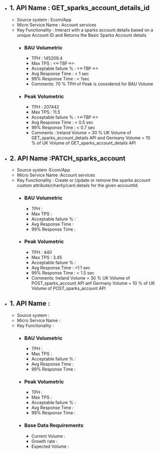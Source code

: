 
- ## 1. API Name : GET_sparks_account_details_id
  - Source system : Ecom/App
  - Micro Service Name : Account services
  - Key Functionality : Interact with a sparks account details based on a unique Account ID and Returns the Basic Sparks Account details
    - ### BAU Volumetric
         - TPH : 145209.4
         - Max TPS : <<-TBF->>
         - Acceptable failure % : <<-TBF->> 
         - Avg Response Time : < 1 sec
         - 99% Response Time : < 1sec
         - Comments: 70 % TPH of Peak is considered for BAU Volume
     - ### Peak Volumetric
         - TPH : 207442
         - Max TPS : 11.5
         - Acceptable failure % : <<-TBF->>
         - Avg Response Time : < 0.5 sec
         - 99% Response Time : < 0.7 sec
         - Comments : Ireland Volume = 30 % UK Volume of GET_sparks_account_details API and Germany Volume = 10 % of UK Volume  of GET_sparks_account_details API
         
- ## 2. API Name :PATCH_sparks_account
  - Source system :Ecom/App
  - Micro Service Name :Account services
  - Key Functionality : Create or Update or remove the sparks account custom attribute/charity/card details for the given accountId.
    - ### BAU Volumetric
         - TPH :
         - Max TPS :
         - Acceptable failure % : 
         - Avg Response Time : 
         - 99% Response Time :
     - ### Peak Volumetric
         - TPH : 440 
         - Max TPS : 3.45
         - Acceptable failure % : 
         - Avg Response Time : <1.1 sec
         - 99% Response Time : < 1.5 sec
         - Comments: Ireland Volume = 30 % UK Volume of POST_sparks_account API anf Germany Volume = 10 % of UK Volume of POST_sparks_account API
- ## 1. API Name :
  - Source system :
  - Micro Service Name :
  - Key Functionality : 
    - ### BAU Volumetric
         - TPH :
         - Max TPS :
         - Acceptable failure % : 
         - Avg Response Time : 
         - 99% Response Time :
     - ### Peak Volumetric
         - TPH :
         - Max TPS :
         - Acceptable failure % : 
         - Avg Response Time : 
         - 99% Response Time :               
     - ###  Base Data Requirements
        - Current Volume :   
        - Growth rate :
        - Expected Volume :       
